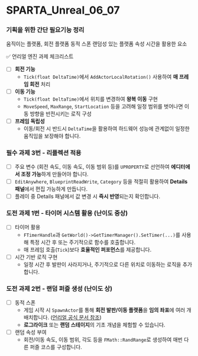 # SPARTA_Unreal_06_07

### 기획을 위한 간단 필요기능 정리

움직이는 플랫폼, 회전 플랫폼
동적 스폰
랜덤성 있는 플랫폼 속성
시간을 활용한 요소

✅ 언리얼 엔진 과제 체크리스트

- [ ] **회전 기능**
  - `Tick(float DeltaTime)`에서 `AddActorLocalRotation()` 사용하여 **매 프레임 회전** 처리
- [ ] **이동 기능**
  - `Tick(float DeltaTime)`에서 위치를 변경하여 **왕복 이동** 구현
  - `MoveSpeed`, `MaxRange`, `StartLocation` 등을 고려해 일정 범위를 벗어나면 이동 방향을 반전시키는 로직 구성
- [ ] **프레임 독립성**
  - 이동/회전 시 반드시 `DeltaTime`을 활용하여 하드웨어 성능에 관계없이 일정한 움직임을 보장해야 합니다.

### **필수 과제 3번 - 리플렉션 적용**

- [ ] 주요 변수 (회전 속도, 이동 속도, 이동 범위 등)를 `UPROPERTY`로 선언하여 **에디터에서 조정 가능**하게 만들어야 합니다.
- [ ] `EditAnywhere`, `BlueprintReadWrite`, `Category` 등을 적절히 활용하여 **Details 패널**에서 편집 가능하게 만듭니다.
- [ ] 플레이 중 Details 패널에서 값 변경 시 **즉시 반영**되는지 확인합니다.

### **도전 과제 1번 - 타이머 시스템 활용 (난이도 중상)**

- [ ] 타이머 활용
  - `FTimerHandle`과 `GetWorld()->GetTimerManager().SetTimer(...)`를 사용해 특정 시간 후 또는 주기적으로 함수를 호출합니다.
  - 매 프레임 호출(`Tick`)보다 **효율적인 퍼포먼스**를 제공합니다.
- [ ] 시간 기반 로직 구현
  - 일정 시간 후 발판이 사라지거나, 주기적으로 다른 위치로 이동하는 로직을 추가합니다.

### **도전 과제 2번 - 랜덤 퍼즐 생성 (난이도 상)**

- [ ] 동적 스폰
  - 게임 시작 시 `SpawnActor`를 통해 **회전 발판/이동 플랫폼**을 **임의 좌표**에 여러 개 배치합니다. ([언리얼 공식 문서 참조](https://dev.epicgames.com/documentation/ko-kr/unreal-engine/spawning-and-destroying-unreal-engine-actors))
  - **로그라이크** 또는 **랜덤 스테이지**의 기초 개념을 체험할 수 있습니다.
- [ ] 랜덤 속성 부여
  - 회전/이동 속도, 이동 범위, 각도 등을 `FMath::RandRange`로 생성하여 매번 다른 퍼즐 코스를 구성합니다.
